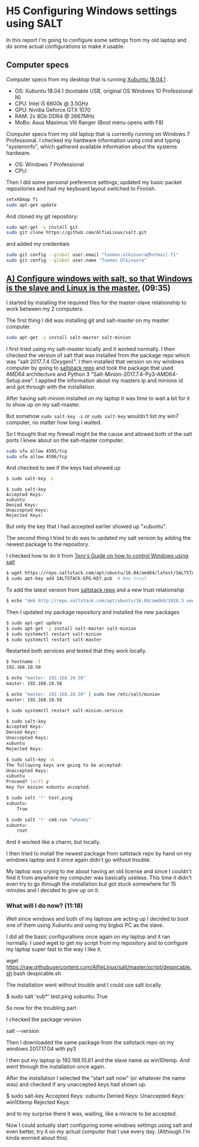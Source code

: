 # H5 Configuring Windows settings using SALT 

In this report I'm going to configure some settings from my old laptop and do some actual configurations to make it usable.

## Computer specs

Computer specs from my desktop that is running [Xubuntu 18.04.1](http://ftp.lysator.liu.se/ubuntu-dvd/xubuntu/releases/18.04/release/) .

- OS: Xubuntu 18.04.1 (bootable USB, original OS Windows 10 Professional N)
- CPU: Intel i5 6600k @ 3.5GHz
- GPU: Nvidia Geforce GTX 1070
- RAM: 2x 8Gb DDR4 @ 2667MHz
- MoBo: Asus Maximus VIII Ranger (Boot menu opens with F8)

Computer specs from my old laptop that is currently running on Windows 7 Professional. I checked my hardware information using cmd and typing "systeminfo", which gathered available information about the systems hardware.

- OS: Windows 7 Professional
- CPU: 

Then I did some personal preference settings, updated my basic packet repositories and had my keyboard layout switched to Finnish.

```bash
setxkbmap fi
sudo apt-get update
```

And cloned my git repository:

```bash
sudo apt-get -y install git
sudo git clone https://github.com/AlfieLinux/salt.git
```

and added my credentials 

```bash
sudo git config --global user.email "tuomas.olkinuora@hotmail.fi"
sudo git config --global user.name "Tuomas Olkinuora"
```


## [A) Configure windows with salt, so that Windows is the slave and Linux is the master.](http://terokarvinen.com/2018/aikataulu-%e2%80%93-palvelinten-hallinta-ict4tn022-3004-ti-ja-3002-to-%e2%80%93-loppukevat-2018-5p) (09:35)

I started by installing the required files for the master-slave relationship to work between my 2 computers. 

The first thing I did was installing git and salt-master on my master computer.

```bash
sudo apt-get -y install salt-master salt-minion
```

I first tried using my salt-master locally and it worked normally. I then checked the version of salt that was installed from the package repo which was "salt 2017.7.4 (Oxygen)". I then installed that version on my windows computer by going to [saltstack repo](https://repo.saltstack.com/windows/) and took the package that used AMD64 architecture and Python 3 "Salt-Minion-2017.7.4-Py3-AMD64-Setup.exe". I applied the information about my masters ip and minions id and got through with the installation.

After having salt-minion installed on my laptop it was time to wait a bit for it to show up on my salt-master. 

But somehow `sudo salt-key -L` or `sudo salt-key` wouldn't list my win7 computer, no matter how long I waited.

So I thought that my firewall might be the cause and allowed both of the salt ports I knew about on the salt-master computer.

```bash
sudo ufw allow 4505/tcp
sudo ufw allow 4506/tcp
```

And checked to see if the keys had showed up

```bash
$ sudo salt-key -L
```
```
$ sudo salt-key
Accepted Keys:
xubuntu
Denied Keys:
Unaccepted Keys:
Rejected Keys:
```

But only the key that I had accepted earlier showed up "xubuntu".

The second thing I tried to do was to updated my salt version by adding the newest package to the repository.

I checked how to do it from [Tero's Guide on how to control Windows using salt](http://terokarvinen.com/2018/control-windows-with-salt)


```bash
$ wget https://repo.saltstack.com/apt/ubuntu/16.04/amd64/latest/SALTSTACK-GPG-KEY.pub
$ sudo apt-key add SALTSTACK-GPG-KEY.pub  # New trust
```

To add the latest version from [saltstack repo](https://repo.saltstack.com/) and a new trust relationship

```bash
$ echo "deb http://repo.saltstack.com/apt/ubuntu/16.04/amd64/2018.3 xenial main"|sudo tee /etc/apt/sources.list.d/saltstack.list
```

Then I updated my package repository and installed the new packages

```bash
$ sudo apt-get update
$ sudo apt-get -y install salt-master salt-minion
$ sudo systemctl restart salt-minion
$ sudo systemctl restart salt-master
```

Restarted both services and tested that they work locally.

```bash
$ hostname -I
192.168.10.50 

$ echo "master: 192.168.10.50"
master: 192.168.10.50

$ echo "master: 192.168.10.50" | sudo tee /etc/salt/minion
master: 192.168.10.50

$ sudo systemctl restart salt-minion.service 

$ sudo salt-key
Accepted Keys:
Denied Keys:
Unaccepted Keys:
xubuntu
Rejected Keys:

$ sudo salt-key -A
The following keys are going to be accepted:
Unaccepted Keys:
xubuntu
Proceed? [n/Y] y
Key for minion xubuntu accepted.

$ sudo salt '*' test.ping
xubuntu:
    True

$ sudo salt '*' cmd.run "whoami"
xubuntu:
    root
```

And it worked like a charm, but locally.

I then tried to install the newest package from saltstack repo by hand on my windows laptop and it once again didn't go without trouble.

My laptop was crying to me about having an old license and since I couldn't find it from anywhere my computer was basically useless. This time it didn't even try to go through the installation but got stuck somewhere for 15 minutes and I decided to give up on it.

### What will I do now? (11:18)

Well since windows and both of my laptops are acting up I decided to boot one of them using Xubuntu and using my bigboi PC as the slave.

I did all the basic configurations once again on my laptop and it ran normally. I used wget to get my script from my repository and to configure my laptop super fast to the way I like it.

 wget https://raw.githubusercontent.com/AlfieLinux/salt/master/script/despicable.sh
bash despicable.sh

The installation went without trouble and I could use salt locally.

$ sudo salt 'xub*' test.ping
xubuntu:
    True

So now for the troubling part

I checked the package version 

salt --version

Then I downloaded the same package from the saltstack repo on my windows 2017.17.04 with py3

I then put my laptop ip 192.168.10.61 and the slave name as win10temp. And went through the installation once again.

After the installation I selected the "start salt now" (or whatever the name was) and checked if any unaccepted keys had shown up.

$ sudo salt-key 
Accepted Keys:
xubuntu
Denied Keys:
Unaccepted Keys:
win10temp
Rejected Keys:

and to my surprise there it was, waiting, like a miracle to be accepted.

Now I could actually start configuring some windows settings using salt and even better, try it on my actual computer that I use every day. (Although I'm kinda worried about this).
 
